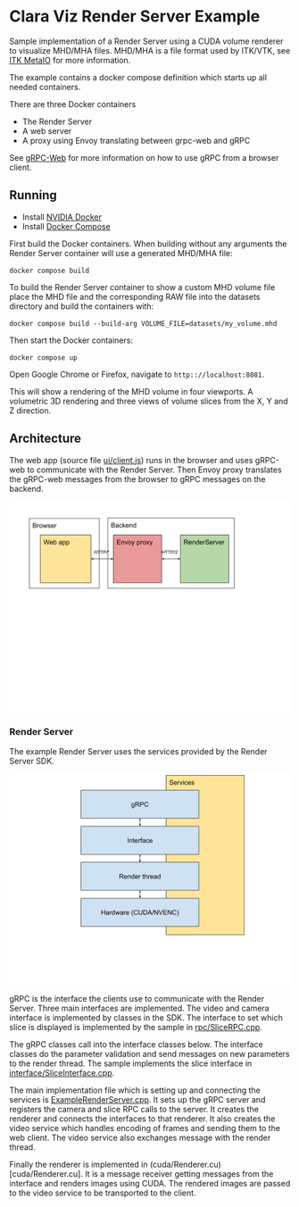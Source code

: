 # Clara Viz Render Server Example

Sample implementation of a Render Server using a CUDA volume renderer to
visualize MHD/MHA files.
MHD/MHA is a file format used by ITK/VTK, see [ITK MetaIO](https://itk.org/Wiki/ITK/MetaIO)
for more information.

The example contains a docker compose definition which starts up all
needed containers.

There are three Docker containers

-   The Render Server
-   A web server
-   A proxy using Envoy translating between grpc-web and gRPC

See [gRPC-Web](https://github.com/grpc/grpc-web) for more information
on how to use gRPC from a browser client.

## Running

-   Install [NVIDIA Docker](https://github.com/NVIDIA/nvidia-docker)
-   Install [Docker Compose](https://docs.docker.com/compose/install)

First build the Docker containers. When building without any arguments
the Render Server container will use a generated MHD/MHA file:

```shell
docker compose build
```

To build the Render Server container to show a custom MHD volume file
place the MHD file and the corresponding RAW file into the datasets
directory and build the containers with:

```shell
docker compose build --build-arg VOLUME_FILE=datasets/my_volume.mhd
```

Then start the Docker containers:

```shell
docker compose up
```

Open Google Chrome or Firefox, navigate to `http:://localhost:8081`.

This will show a rendering of the MHD volume in four viewports. A
volumetric 3D rendering and three views of volume slices from the
X, Y and Z direction.

## Architecture

The web app (source file [ui/client.js](ui/client.js)) runs in the browser and uses
gRPC-web to communicate with the Render Server. Then Envoy proxy translates the
gRPC-web messages from the browser to gRPC messages on the backend.

![Overview](Overview.svg)

### Render Server

The example Render Server uses the services provided by the Render Server SDK.

![Architecture](RenderServerArch.svg)

gRPC is the interface the clients use to communicate with the Render Server.
Three main interfaces are implemented. The video and camera interface is implemented
by classes in the SDK. The interface to set which slice is displayed is
implemented by the sample in [rpc/SliceRPC.cpp](rpc/SliceRPC.cpp).

The gRPC classes call into the interface classes below. The interface classes
do the parameter validation and send messages on new parameters to the render
thread. The sample implements the slice interface in
[interface/SliceInterface.cpp](interface/SliceInterface.cpp).

The main implementation file which is setting up and connecting the services is
[ExampleRenderServer.cpp](ExampleRenderServer.cpp). It sets up the gRPC server and
registers the camera and slice RPC calls to the server.
It creates the renderer and connects the interfaces to that renderer.
It also creates the video service which handles encoding of frames and sending them
to the web client. The video service also exchanges message with the render thread.

Finally the renderer is implemented in (cuda/Renderer.cu)[cuda/Renderer.cu]. It is
a message receiver getting messages from the interface and renders images using
CUDA. The rendered images are passed to the video service to be transported to
the client.
